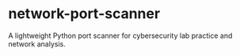# network-port-scanner
A lightweight Python port scanner for cybersecurity lab practice and network analysis.
